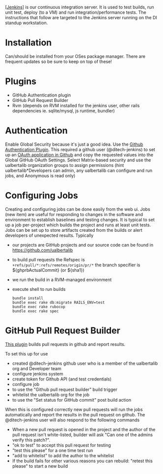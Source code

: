 [[Jenkins](https://jenkins.io)] is our continuous integration server. It is used to test builds, run unit test, deploy (to a VM) and run integration/performance tests. The instructions that follow are targeted to the Jenkins server running on the DI standup workstation.

Installation
===
Can/should be installed from your OSes package manager.  There are frequent updates so be sure to keep on top of these!

Plugins
===
 * GitHub Authentication plugin
 * GitHub Pull Request Builder
 * Rvm (depends on RVM installed for the jenkins user, other rails dependencies ie. sqlite/mysql, js runtime, bundler)

Authentication
===
Enable Global Security because it's just a good idea. Use the [Github Authentication Plugin](https://wiki.jenkins-ci.org/display/JENKINS/Github+OAuth+Plugin).  This required a github user (@ditech-jenkins) to set up an [OAuth application in Github](https://github.com/settings/applications/new) and copy the requested values into the Global GitHub OAuth Settings. Select Matrix-based security and use the ualbertalib organization groups to assign permissions (hint ualbertalib*Developers can admin, any ualbertalib can configure and run jobs, and Anonymous is read only)


Configuring Jobs
===
Creating and configuring jobs can be done easily from the web ui. Jobs (new item) are useful for responding to changes in the software and environment to establish baselines and testing changes. It is typical to set up a job per-project which builds the project and runs at least unit tests. Jobs can be set up to store artifacts created from the builds or alert developers of unexpected results.
Typically
* our projects are GitHub projects and our source code can be found in https://github.com/ualbertalib
* to build pull requests the Refspec is ```+refs/pull/*:refs/remotes/origin/pr/*``` the branch specifier is ${ghprbActualCommit} (or ${sha1})
* we run the build in a RVM-managed environment
* execute shell to run builds
    
    ```
    bundle install
    bundle exec rake db:migrate RAILS_ENV=test
    bundle exec rake rubocop
    bundle exec rake spec
    ```

GitHub Pull Request Builder
===
[This plugin](https://wiki.jenkins-ci.org/display/JENKINS/GitHub+pull+request+builder+plugin) builds pull requests in github and report results. 

To set this up for use
* created @ditech-jenkins github user who is a member of the ualbertalib org and Developer team
* configure jenkins system
 * create token for Github API (and test credentials)
* configure job
 *  to use the "Github pull request builder" build trigger
   *  whitelist the ualbertalib org for the job
 *  to use the "Set status for GitHub commit" post build action

When this is configured correctly new pull requests will run the jobs automatically and report the results in the pull request on github. The @ditech-jenkins user will also respond to the following commands

* When a new pull request is opened in the project and the author of the pull request isn't white-listed, builder will ask "Can one of the admins verify this patch?".
* "ok to test" to accept this pull request for testing
* "test this please" for a one time test run
* "add to whitelist" to add the author to the whitelist
* If the build fails for other various reasons you can rebuild: "retest this please" to start a new build


